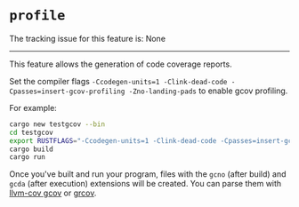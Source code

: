 # `profile`

The tracking issue for this feature is: None

------------------------

This feature allows the generation of code coverage reports.

Set the compiler flags `-Ccodegen-units=1 -Clink-dead-code -Cpasses=insert-gcov-profiling -Zno-landing-pads` to enable gcov profiling.

For example:
```Bash
cargo new testgcov --bin
cd testgcov
export RUSTFLAGS="-Ccodegen-units=1 -Clink-dead-code -Cpasses=insert-gcov-profiling -Zno-landing-pads"
cargo build
cargo run
```

Once you've built and run your program, files with the `gcno` (after build) and `gcda` (after execution) extensions will be created.
You can parse them with [llvm-cov gcov](http://llvm.org/docs/CommandGuide/llvm-cov.html#llvm-cov-gcov) or [grcov](https://github.com/marco-c/grcov).
